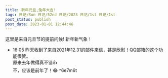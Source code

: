 ```yaml
---
title: 新年元旦,兔年大吉!
tags: 日记/Sun 日记/52nd 日记/2023 日记/1st 日记/1st
post_status: publish
post_date: 2023-01-01 12:44:46 
---
```

这里是来自元旦节的提前问候!
新年新气象！

- 16:05 昨天收到了来自2021年12.31的邮件来信，甚是欣慰！QQ邮箱的这个功能很赞。<br>原来去年做得真不错👍<br>不，应该是前年了！😂 ^6e7m6t